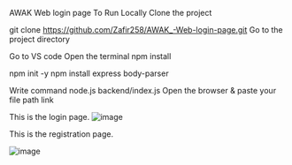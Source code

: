 AWAK Web login page
To Run Locally
Clone the project

  git clone https://github.com/Zafir258/AWAK_-Web-login-page.git
Go to the project directory

Go to VS code 
Open the terminal 
npm install 

npm init -y
npm install express body-parser


Write command node.js backend/index.js
Open the browser & paste your file path link


This is the login page.
![image](https://github.com/user-attachments/assets/a9fba35b-e943-4fe3-9740-c61f4f3a804f)

This is the registration page.

![image](https://github.com/user-attachments/assets/e340e2a8-fc86-41b7-80c2-259fbd271544)

